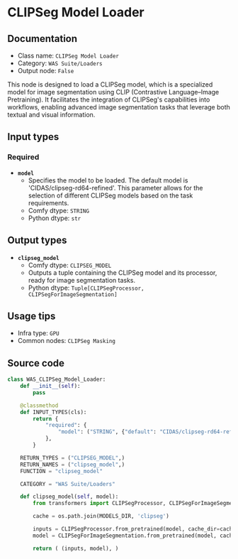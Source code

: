 # CLIPSeg Model Loader
## Documentation
- Class name: `CLIPSeg Model Loader`
- Category: `WAS Suite/Loaders`
- Output node: `False`

This node is designed to load a CLIPSeg model, which is a specialized model for image segmentation using CLIP (Contrastive Language–Image Pretraining). It facilitates the integration of CLIPSeg's capabilities into workflows, enabling advanced image segmentation tasks that leverage both textual and visual information.
## Input types
### Required
- **`model`**
    - Specifies the model to be loaded. The default model is 'CIDAS/clipseg-rd64-refined'. This parameter allows for the selection of different CLIPSeg models based on the task requirements.
    - Comfy dtype: `STRING`
    - Python dtype: `str`
## Output types
- **`clipseg_model`**
    - Comfy dtype: `CLIPSEG_MODEL`
    - Outputs a tuple containing the CLIPSeg model and its processor, ready for image segmentation tasks.
    - Python dtype: `Tuple[CLIPSegProcessor, CLIPSegForImageSegmentation]`
## Usage tips
- Infra type: `GPU`
- Common nodes: `CLIPSeg Masking`


## Source code
```python
class WAS_CLIPSeg_Model_Loader:
    def __init__(self):
        pass

    @classmethod
    def INPUT_TYPES(cls):
        return {
            "required": {
                "model": ("STRING", {"default": "CIDAS/clipseg-rd64-refined", "multiline": False}),
            },
        }

    RETURN_TYPES = ("CLIPSEG_MODEL",)
    RETURN_NAMES = ("clipseg_model",)
    FUNCTION = "clipseg_model"

    CATEGORY = "WAS Suite/Loaders"

    def clipseg_model(self, model):
        from transformers import CLIPSegProcessor, CLIPSegForImageSegmentation

        cache = os.path.join(MODELS_DIR, 'clipseg')

        inputs = CLIPSegProcessor.from_pretrained(model, cache_dir=cache)
        model = CLIPSegForImageSegmentation.from_pretrained(model, cache_dir=cache)

        return ( (inputs, model), )

```
